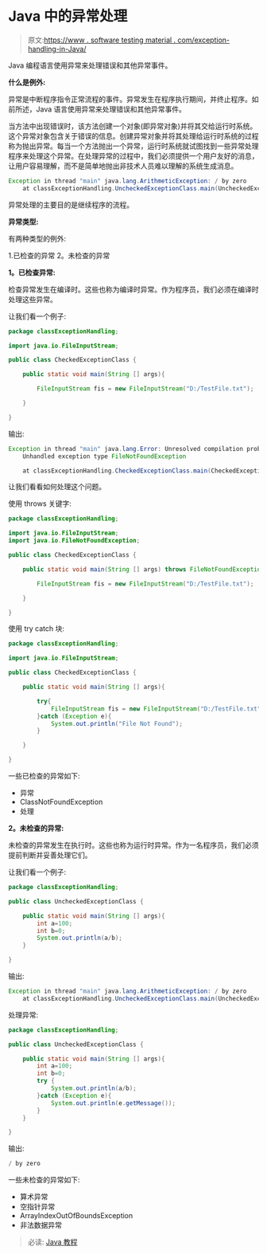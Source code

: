 # Java 中的异常处理

> 原文:[https://www . software testing material . com/exception-handling-in-Java/](https://www.softwaretestingmaterial.com/exception-handling-in-java/)

Java 编程语言使用异常来处理错误和其他异常事件。

**什么是例外:**

异常是中断程序指令正常流程的事件。异常发生在程序执行期间，并终止程序。如前所述，Java 语言使用异常来处理错误和其他异常事件。

当方法中出现错误时，该方法创建一个对象(即异常对象)并将其交给运行时系统。这个异常对象包含关于错误的信息。创建异常对象并将其处理给运行时系统的过程称为抛出异常。每当一个方法抛出一个异常，运行时系统就试图找到一些异常处理程序来处理这个异常。在处理异常的过程中，我们必须提供一个用户友好的消息，让用户容易理解，而不是简单地抛出非技术人员难以理解的系统生成消息。

```java
Exception in thread "main" java.lang.ArithmeticException: / by zero
	at classExceptionHandling.UncheckedExceptionClass.main(UncheckedExceptionClass.java:15)
```

异常处理的主要目的是继续程序的流程。

**异常类型:**

有两种类型的例外:

1.已检查的异常
2。未检查的异常

**1。已检查异常:**

检查异常发生在编译时。这些也称为编译时异常。作为程序员，我们必须在编译时处理这些异常。

让我们看一个例子:

```java
package classExceptionHandling;

import java.io.FileInputStream;

public class CheckedExceptionClass {

	public static void main(String [] args){

		FileInputStream fis = new FileInputStream("D:/TestFile.txt");			

	}

}
```

输出:

```java
Exception in thread "main" java.lang.Error: Unresolved compilation problem: 
	Unhandled exception type FileNotFoundException

	at classExceptionHandling.CheckedExceptionClass.main(CheckedExceptionClass.java:10)
```

让我们看看如何处理这个问题。

使用 throws 关键字:

```java
package classExceptionHandling;

import java.io.FileInputStream;
import java.io.FileNotFoundException;

public class CheckedExceptionClass {

	public static void main(String [] args) throws FileNotFoundException{

		FileInputStream fis = new FileInputStream("D:/TestFile.txt");			

	}

}
```

使用 try catch 块:

```java
package classExceptionHandling;

import java.io.FileInputStream;

public class CheckedExceptionClass {

	public static void main(String [] args){

		try{
			FileInputStream fis = new FileInputStream("D:/TestFile.txt");			
		}catch (Exception e){
			System.out.println("File Not Found");
		}

	}

}
```

一些已检查的异常如下:

*   异常
*   ClassNotFoundException
*   处理

**2。未检查的异常:**

未检查的异常发生在执行时。这些也称为运行时异常。作为一名程序员，我们必须提前判断并妥善处理它们。

让我们看一个例子:

```java
package classExceptionHandling;

public class UncheckedExceptionClass {

	public static void main(String [] args){
		int a=100;
		int b=0;
		System.out.println(a/b);
	}

}
```

输出:

```java
Exception in thread "main" java.lang.ArithmeticException: / by zero
	at classExceptionHandling.UncheckedExceptionClass.main(UncheckedExceptionClass.java:8)
```

处理异常:

```java
package classExceptionHandling;

public class UncheckedExceptionClass {

	public static void main(String [] args){
		int a=100;
		int b=0;
		try {
			System.out.println(a/b);
		}catch (Exception e){
			System.out.println(e.getMessage());
		}
	}

}
```

输出:

```java
/ by zero
```

一些未检查的异常如下:

*   算术异常
*   空指针异常
*   ArrayIndexOutOfBoundsException
*   非法数据异常

> 必读: [Java 教程](https://www.softwaretestingmaterial.com/)
